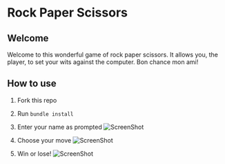 # Rock Paper Scissors

Welcome
-------

Welcome to this wonderful game of rock paper scissors.  It allows you, the player, to set your wits against the computer.  Bon chance mon ami!

How to use
-------

1. Fork this repo
2. Run ```bundle install```

3. Enter your name as prompted
![ScreenShot](http://i.imgur.com/Kw3ZtoD.png)

4. Choose your move
![ScreenShot](http://imgur.com/js9lKqI.png)

5. Win or lose!
![ScreenShot](http://i.imgur.com/0nVEFCf.png)
